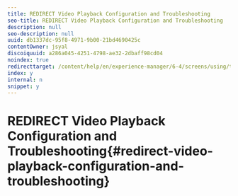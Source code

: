```yaml
---
title: REDIRECT Video Playback Configuration and Troubleshooting
seo-title: REDIRECT Video Playback Configuration and Troubleshooting
description: null
seo-description: null
uuid: db1337dc-95f8-4971-9b00-21bd4690425c
contentOwner: jsyal
discoiquuid: a286a045-4251-4798-ae32-2dbaff98cd04
noindex: true
redirecttarget: /content/help/en/experience-manager/6-4/screens/using/troubleshoot-videos
index: y
internal: n
snippet: y
---
```


# REDIRECT Video Playback Configuration and Troubleshooting{#redirect-video-playback-configuration-and-troubleshooting}

